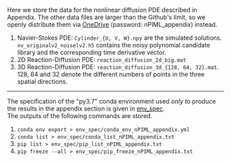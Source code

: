 Here we store the data for the nonlinear diffusion PDE described in Appendix. The other data files are larger than the Github's limit, so we openly distribute them via [OneDrive](https://chula-my.sharepoint.com/:f:/g/personal/pongpisit_t_alumni_chula_ac_th/EtASN5hO5X9AoQPDx9DAaMwBY-rjlieAaA2eVQl4sI_TBQ?e=5JzRmt) (password: nPIML_appendix) instead.

1. Navier-Stokes PDE: `Cylinder_{U, V, W}.npy` are the simulated solutions. `nv_originalv2_noiselv2.h5` contains the noisy polynomial candidate library and the corresponding time derivative vector.
2. 2D Reaction-Diffusion PDE: `reaction_diffusion_2d_big.mat`
3. 3D Reaction-Diffusion PDE: `reaction_diffusion_3d_{128, 64, 32}.mat`. 128, 64 and 32 denote the different numbers of points in the three spatial directions.

--------------------
The specification of the "py3.7" conda environment used *only to* produce the results in the appendix section is given in [env_spec](env_spec/).  
The outputs of the following commands are stored.

1. `conda env export > env_spec/conda_env_nPIML_appendix.yml`
2. `conda list > env_spec/conda_list_nPIML_appendix.txt`
3. `pip list > env_spec/pip_list_nPIML_appendix.txt`
4. `pip freeze --all > env_spec/pip_freeze_nPIML_appendix.txt`
